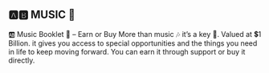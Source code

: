 ## 🅰️🅱️ MUSIC 🎼
🆎 Music Booklet 🔖 – Earn or Buy More than music 🎶
it’s a key 🔑. Valued at 💲1 Billion. it gives you access to special opportunities and the things you need in life to keep moving forward. You can earn it through support or buy it directly.
